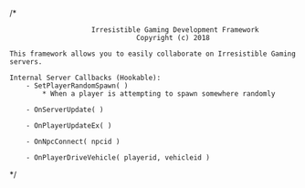 /*

						Irresistible Gaming Development Framework
							  	   Copyright (c) 2018

	This framework allows you to easily collaborate on Irresistible Gaming servers.

	Internal Server Callbacks (Hookable):
		- SetPlayerRandomSpawn( )
			* When a player is attempting to spawn somewhere randomly

		- OnServerUpdate( )

		- OnPlayerUpdateEx( )

		- OnNpcConnect( npcid )

		- OnPlayerDriveVehicle( playerid, vehicleid )
 */
